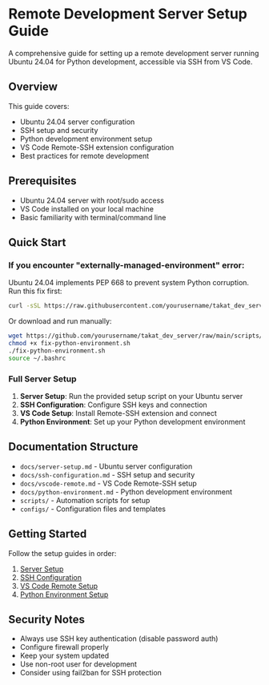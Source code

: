 # Remote Development Server Setup Guide

A comprehensive guide for setting up a remote development server running Ubuntu 24.04 for Python development, accessible via SSH from VS Code.

## Overview

This guide covers:
- Ubuntu 24.04 server configuration
- SSH setup and security
- Python development environment setup
- VS Code Remote-SSH extension configuration
- Best practices for remote development

## Prerequisites

- Ubuntu 24.04 server with root/sudo access
- VS Code installed on your local machine
- Basic familiarity with terminal/command line

## Quick Start

### If you encounter "externally-managed-environment" error:

Ubuntu 24.04 implements PEP 668 to prevent system Python corruption. Run this fix first:

```bash
curl -sSL https://raw.githubusercontent.com/yourusername/takat_dev_server/main/scripts/fix-python-environment.sh | bash
```

Or download and run manually:
```bash
wget https://github.com/yourusername/takat_dev_server/raw/main/scripts/fix-python-environment.sh
chmod +x fix-python-environment.sh
./fix-python-environment.sh
source ~/.bashrc
```

### Full Server Setup

1. **Server Setup**: Run the provided setup script on your Ubuntu server
2. **SSH Configuration**: Configure SSH keys and connection
3. **VS Code Setup**: Install Remote-SSH extension and connect
4. **Python Environment**: Set up your Python development environment

## Documentation Structure

- `docs/server-setup.md` - Ubuntu server configuration
- `docs/ssh-configuration.md` - SSH setup and security
- `docs/vscode-remote.md` - VS Code Remote-SSH setup
- `docs/python-environment.md` - Python development environment
- `scripts/` - Automation scripts for setup
- `configs/` - Configuration files and templates

## Getting Started

Follow the setup guides in order:

1. [Server Setup](docs/server-setup.md)
2. [SSH Configuration](docs/ssh-configuration.md)
3. [VS Code Remote Setup](docs/vscode-remote.md)
4. [Python Environment Setup](docs/python-environment.md)

## Security Notes

- Always use SSH key authentication (disable password auth)
- Configure firewall properly
- Keep your system updated
- Use non-root user for development
- Consider using fail2ban for SSH protection
